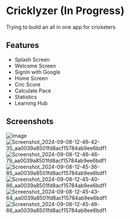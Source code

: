 # Cricklyzer (In Progress)

Trying to build an all in one app for cricketers

## Features
- Splash Screen
- Welcome Screen
- SignIn with Google
- Home Screen
- Cric Score
- Calculate Pace
- Statistics
- Learning Hub

## Screenshots

![image](https://github.com/user-attachments/assets/9ae27e4e-ed95-4e77-ae64-76fdfd36e051)
![Screenshot_2024-09-08-12-46-42-35_aa0039a8501fd8acf15784ab9ee6bdf1](https://github.com/user-attachments/assets/e997b661-044b-46e9-8506-8daf0928a406)
![Screenshot_2024-09-08-12-46-46-79_aa0039a8501fd8acf15784ab9ee6bdf1](https://github.com/user-attachments/assets/ea3b87cb-12c4-44ed-a58d-7df90c6cf117)
![Screenshot_2024-09-08-12-45-36-85_aa0039a8501fd8acf15784ab9ee6bdf1](https://github.com/user-attachments/assets/b8c89fae-1ccd-42e8-9351-7c4ea412cfe8)
![Screenshot_2024-09-08-12-45-40-86_aa0039a8501fd8acf15784ab9ee6bdf1](https://github.com/user-attachments/assets/bfaa76c8-2b9e-4980-b5b6-909ed94138bf)
![Screenshot_2024-09-08-12-45-43-64_aa0039a8501fd8acf15784ab9ee6bdf1](https://github.com/user-attachments/assets/83bb8ab6-1940-4581-91f5-c37cc4e735ad)
![Screenshot_2024-09-08-12-45-46-66_aa0039a8501fd8acf15784ab9ee6bdf1](https://github.com/user-attachments/assets/5c158843-8722-407f-9fbc-cd48ab591aa9)

